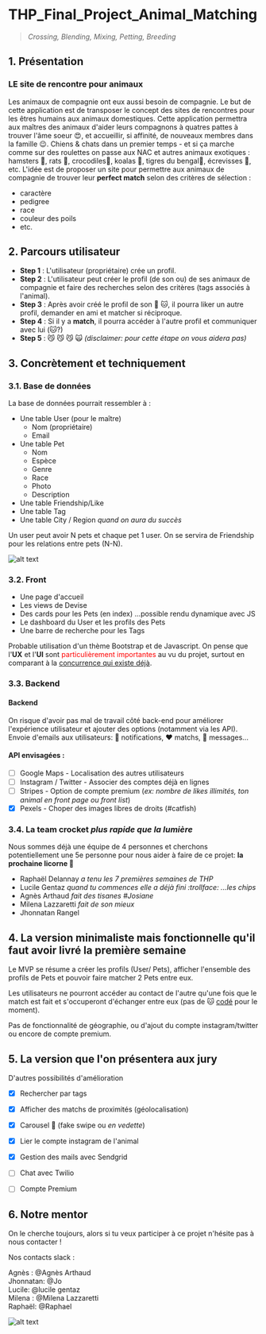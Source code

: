# THP_Final_Project_Animal_Matching

>*Crossing, Blending, Mixing, Petting, Breeding*

## 1. Présentation
### LE site de rencontre pour animaux 

Les animaux de compagnie ont eux aussi besoin de compagnie.
Le but de cette application est de transposer le concept des sites de rencontres pour les êtres humains aux animaux domestiques. Cette application permettra aux maîtres des animaux d'aider leurs compagnons à quatres pattes à trouver l'âme soeur :heart_eyes:, et accueillir, si affinité, de nouveaux membres dans la famille :wink:.
Chiens & chats dans un premier temps - et si ça marche comme sur des roulettes on passe aux NAC et autres animaux exotiques : hamsters :hamster:, rats :rat:, crocodiles:crocodile:, koalas :koala:, tigres du bengal:tiger:, écrevisses :fried_shrimp:, etc.
L'idée est de proposer un site pour permettre aux animaux de compagnie de trouver leur **perfect match** selon des critères de sélection : 
* caractère
* pedigree
* race 
* couleur des poils 
* etc.


## 2. Parcours utilisateur

* **Step 1** : L'utilisateur (propriétaire) crée un profil.
* **Step 2** : L'utilisateur peut créer le profil (de son ou) de ses animaux de compagnie et faire des recherches selon des critères (tags associés à l'animal). 
* **Step 3** : Après avoir créé le profil de son :dog: :cat:, il pourra liker un autre profil, demander en ami et matcher si réciproque.
* **Step 4** : Si il y a **match**, il pourra accéder à l'autre profil et communiquer avec lui (:cat:?)
* **Step 5** : :smirk_cat: :smirk_cat: :smirk_cat: :scream_cat: *(disclaimer: pour cette étape on vous aidera pas)*


## 3. Concrètement et techniquement

### 3.1. Base de données
La base de données pourrait ressembler à :
- Une table User (pour le maître)
  - Nom (propriétaire)
  - Email
- Une table Pet
  - Nom
  - Espèce
  - Genre
  - Race
  - Photo
  - Description
- Une table Friendship/Like
- Une table Tag
- Une table City / Region *quand on aura du succès*

Un user peut avoir N pets et chaque pet 1 user. On se servira de Friendship pour les relations entre pets (N-N).
<div class="text-center">
    
![alt text](https://www.ohpacha.com/3627-large_default/manteau-pour-chien-flocon-rose.jpg)
    
</div>

### 3.2. Front

* Une page d'accueil
* Les views de Devise 
* Des cards pour les Pets (en index)
  ...possible rendu dynamique avec JS
* Le dashboard du User et les profils des Pets
* Une barre de recherche pour les Tags

Probable utilisation d'un thème Bootstrap et de Javascript. On pense que l'**UX** et l'**UI** sont <span style="color:red">particulièrement importantes</span> au vu du projet, surtout en comparant à la [concurrence qui existe déjà](http://www.rencontre-animaux.fr/). 

### 3.3. Backend

#### Backend
On risque d'avoir pas mal de travail côté back-end pour améliorer l'expérience utilisateur et ajouter des options (notamment via les API).
Envoie d'emails aux utilisateurs: :bell: notifications, :heart: matchs, :email: messages...

#### API envisagées : 
- [ ] Google Maps - Localisation des autres utilisateurs
- [ ] Instagram / Twitter - Associer des comptes déjà en lignes
- [ ] Stripes - Option de compte premium (*ex: nombre de likes illimités, ton animal en front page ou front list*)
- [x] Pexels - Choper des images libres de droits (#catfish)

### 3.4. La team crocket *plus rapide que la lumière*
Nous sommes déjà une équipe de 4 personnes et cherchons potentiellement une 5e personne pour nous aider à faire de ce projet: **la prochaine licorne :rainbow:**
* Raphaël Delannay *a tenu les 7 premières semaines de THP*
* Lucile Gentaz *quand tu commences elle a déjà fini :trollface: ...les chips* 
* Agnès Arthaud *fait des tisanes #Josiane*
* Milena Lazzaretti *fait de son mieux*
* Jhonnatan Rangel
## 4. La version minimaliste mais fonctionnelle qu'il faut avoir livré la première semaine

Le MVP se résume a créer les profils (User/ Pets), afficher l'ensemble des profils de Pets et pouvoir faire matcher 2 Pets entre eux.

Les utilisateurs ne pourront accéder au contact de l'autre qu'une fois que le match est fait et s'occuperont d'échanger entre eux (pas de :cat: [codé](https://www.youtube.com/watch?v=aeePeVUW6-k) pour le moment).

Pas de fonctionnalité de géographie, ou d'ajout du compte instagram/twitter ou encore de compte premium.


## 5. La version que l'on présentera aux jury

D'autres possibilités d'amélioration 
- [x] Rechercher par tags
- [x] Afficher des matchs de proximités (géolocalisation)
- [x] Carousel :circus_tent: (fake swipe ou *en vedette*)
- [x] Lier le compte instagram de l'animal
- [x] Gestion des mails avec Sendgrid
- [ ] Chat avec Twilio
- [ ] Compte Premium


## 6. Notre mentor
On le cherche toujours, alors si tu veux participer à ce projet n'hésite pas à nous contacter ! 

Nos contacts slack : 

Agnès : @Agnès Arthaud <br />
Jhonnatan: @Jo <br />
Lucile: @lucile gentaz <br />
Milena : @Milena Lazzaretti <br />
Raphaël: @Raphael <br />


<div class="text-center">
    
![alt text](https://www.ohpacha.com/4550-thickbox/robe-de-mariee-pour-chien-deguisement-chien.jpg)
    
</div>

